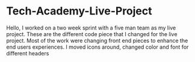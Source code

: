 # Tech-Academy-Live-Project
Hello, I worked on a two week sprint with a five man team as my live project.
These are the different code piece that I changed for the live project.
Most of the work were changing front end pieces to enhance the end users experiences. I moved icons around, changed color and font for different headers
